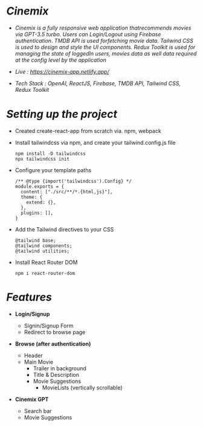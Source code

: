 # *Cinemix*

- *Cinemix is a fully responsive web application thatrecommends movies via GPT-3.5 turbo. Users can Login/Logout using
Firebase authentication. TMDB API is used forfetching movie data. Tailwind CSS is used to design and style the UI
components. Redux Toolkit is used for managing the state of loggedIn users, movies data as well data required at the
config level by the application*

- *Live : https://cinemix-app.netlify.app/*
  
- *Tech Stack : OpenAI, ReactJS, Firebase, TMDB API, Tailwind CSS, Redux Toolkit*


# *Setting up the project*

- Created create-react-app from scratch via. npm, webpack
 
- Install tailwindcss via npm, and create your tailwind.config.js file
  ```
  npm install -D tailwindcss
  npx tailwindcss init
  ```
  
- Configure your template paths
  ```
  /** @type {import('tailwindcss').Config} */
  module.exports = {
    content: ["./src/**/*.{html,js}"],
    theme: {
      extend: {},
    },
    plugins: [],
  }
  ```
  
- Add the Tailwind directives to your CSS
  ```
  @tailwind base;
  @tailwind components;
  @tailwind utilities;
  ```
  
- Install React Router DOM
  ```
  npm i react-router-dom
  ```
  

# *Features*

- **Login/Signup**
    - Signin/Signup Form
    - Redirect to browse page
- **Browse (after authentication)**
    - Header
    - Main Movie
        - Trailer in background
        - Title & Description
        - Movie Suggestions
            - MovieLists (vertically scrollable)

- **Cinemix GPT**
    - Search bar
    - Movie Suggestions

